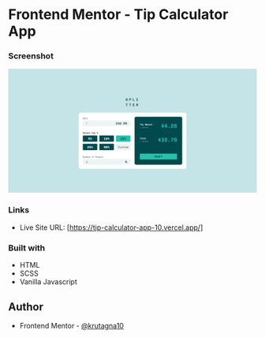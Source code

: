 # Frontend Mentor - Tip Calculator App

### Screenshot

![](screenshot/Screenshot%20.png)

### Links

- Live Site URL: [https://tip-calculator-app-10.vercel.app/]

### Built with

- HTML
- SCSS
- Vanilla Javascript

## Author
- Frontend Mentor - [@krutagna10](https://www.frontendmentor.io/profile/krutagna10)

